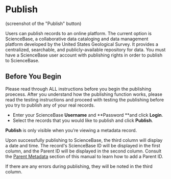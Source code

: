 # Publish

\(screenshot of the "Publish" button\)

Users can publish records to an online platform. The current option is ScienceBase, a collaborative data cataloging and data management platform developed by the United States Geological Survey. It provides a centralized, searchable, and publicly-available repository for data. You must have a ScienceBase user account with publishing rights in order to publish to ScienceBase.

## Before You Begin

Please read through ALL instructions before you begin the publishing proecess. After you understand how the publishing function works, please read the testing instructions and proceed with testing the publishing before you try to publish any of your real records.



* Enter your ScienceBase **Username** and **Password **and click **Login**.
* Select the records that you would like to publish and click **Publish**.

**Publish** is only visible when you’re viewing a metadata record.

Upon successfully publishing to ScienceBase, the third column will display a date and time. The record's ScienceBase ID will be displayed in the first column, and the Parent ID will be displayed in the second column. Consult the [Parent Metadata](/record/edit/metadata/parent-metadata.md) section of this manual to learn how to add a Parent ID.

If there are any errors during publishing, they will be noted in the third column.

